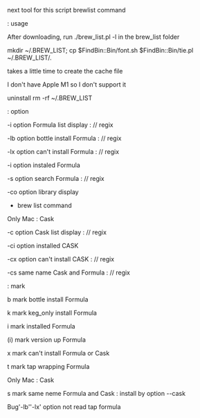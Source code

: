 next tool for this script brewlist command

: usage

After downloading, run ./brew_list.pl -l in the brew_list folder

mkdir ~/.BREW_LIST; cp $FindBin::Bin/font.sh $FindBin::Bin/tie.pl ~/.BREW_LIST/.

takes a little time to create the cache file

I don't have Apple M1 so I don't support it

uninstall rm -rf ~/.BREW_LIST

: option

-i  option Formula list display   : // regix

-lb option bottle install Formula : // regix

-lx option can't install Formula  : // regix

-i  option instaled Formula

-s  option search Formula         : // regix

-co option library display

-   brew list command

Only Mac : Cask

-c  option Cask list display      : // regix

-ci option installed CASK

-cx option can't install CASK     : // regix

-cs same name Cask and Formula    : // regix

: mark

b mark bottle install Formula

k mark keg_only install Formula

i mark installed Formula

(i) mark version up Formula

x mark can't install Formula or Cask

t mark tap wrapping Formula

Only Mac : Cask

s mark same neme Formula and Cask : install by option --cask

Bug'-lb''-lx' option not read tap formula

